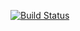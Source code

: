 [![Build Status](https://travis-ci.org/aswaving/varint.svg?branch=master)](https://travis-ci.org/aswaving/varint)
